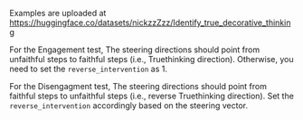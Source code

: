 Examples are uploaded at   
https://huggingface.co/datasets/nickzzZzz/Identify_true_decorative_thinking  


For the Engagement test,
The steering directions should point from unfaithful steps to faithful steps (i.e., Truethinking direction). Otherwise, you need to set the `reverse_intervention` as 1.

For the Disengagment test, 
The steering directions should point from faithful steps to unfaithful steps (i.e., reverse Truethinking direction). Set the `reverse_intervention` accordingly based on the steering vector.
